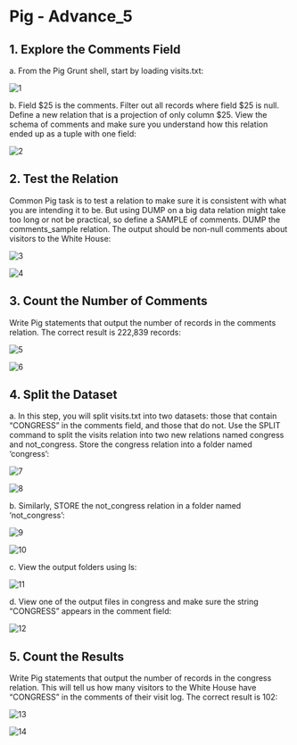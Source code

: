 # Pig - Advance_5

## 1. Explore the Comments Field
a. From the Pig Grunt shell, start by loading visits.txt:

![1](https://user-images.githubusercontent.com/63635471/88568751-14ec8b00-d057-11ea-8b6c-0f3a284d0a5a.PNG)

b. Field $25 is the comments. Filter out all records where field $25 is null.
Define a new relation that is a projection of only column $25.
View the schema of comments and make sure you understand how this relation ended up as a tuple with one field:

![2](https://user-images.githubusercontent.com/63635471/88568754-15852180-d057-11ea-967c-a560a987115e.PNG)


## 2. Test the Relation
Common Pig task is to test a relation to make sure it is consistent with what you are intending it to be. But using DUMP on a big data relation might take too long or not be practical, so define a SAMPLE of comments.
DUMP the comments_sample relation. The output should be non-null comments about visitors to the White House:

![3](https://user-images.githubusercontent.com/63635471/88568756-161db800-d057-11ea-85b0-f93df66ec2db.PNG)

![4](https://user-images.githubusercontent.com/63635471/88568757-16b64e80-d057-11ea-8192-17d050be6205.PNG)


## 3. Count the Number of Comments
Write Pig statements that output the number of records in the comments relation. The correct result is 222,839 records:

![5](https://user-images.githubusercontent.com/63635471/88568758-16b64e80-d057-11ea-953c-3f20c68e6283.PNG)

![6](https://user-images.githubusercontent.com/63635471/88568761-174ee500-d057-11ea-8db5-0ee60015d054.PNG)


## 4. Split the Dataset
a. In this step, you will split visits.txt into two datasets: those that contain “CONGRESS” in the comments field, and those that do not.
Use the SPLIT command to split the visits relation into two new relations named congress and not_congress.
Store the congress relation into a folder named ‘congress’:

![7](https://user-images.githubusercontent.com/63635471/88568763-174ee500-d057-11ea-88a1-56f8b6403a09.PNG)

![8](https://user-images.githubusercontent.com/63635471/88568765-17e77b80-d057-11ea-93d3-d9c16b2e8de8.PNG)

b. Similarly, STORE the not_congress relation in a folder named ‘not_congress’:

![9](https://user-images.githubusercontent.com/63635471/88568766-18801200-d057-11ea-9ed4-622a58df146d.PNG)

![10](https://user-images.githubusercontent.com/63635471/88568768-18801200-d057-11ea-8027-d710e93a4519.PNG)

c. View the output folders using ls:

![11](https://user-images.githubusercontent.com/63635471/88568770-1918a880-d057-11ea-8ea3-27f25b79ee61.PNG)

d. View one of the output files in congress and make sure the string “CONGRESS” appears in the comment field:

![12](https://user-images.githubusercontent.com/63635471/88568773-19b13f00-d057-11ea-994c-748d103a7d2a.PNG)


## 5. Count the Results
Write Pig statements that output the number of records in the congress relation. This will tell us how many visitors to the White House have “CONGRESS” in the comments of their visit log. The correct result is 102:

![13](https://user-images.githubusercontent.com/63635471/88568775-1a49d580-d057-11ea-9b20-334ec05e4551.PNG)

![14](https://user-images.githubusercontent.com/63635471/88568777-1a49d580-d057-11ea-850d-402ec8015bc4.png)


